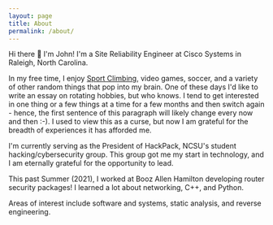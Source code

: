 ```yaml
---
layout: page
title: About
permalink: /about/
---
```


Hi there 👋 I'm John!
I'm a Site Reliability Engineer at Cisco Systems in Raleigh, North Carolina.

In my free time, I enjoy [Sport Climbing](https://en.wikipedia.org/wiki/Sport_climbing), 
video games, soccer, and a variety of other random things that pop into my brain. One of these days 
I'd like to write an essay on rotating hobbies, but who knows. I tend to get interested in one thing 
or a few things at a time for a few 
months and then switch again - hence, the first sentence of this paragraph will likely change every 
now and then :-). I used to view this as a curse, but now I am grateful for the breadth of 
experiences it has afforded me.

I'm currently serving as the President of HackPack, NCSU's student hacking/cybersecurity group. 
This group got me my start in technology, and I am eternally grateful for the opportunity to lead.

This past Summer (2021), I worked at Booz Allen Hamilton developing router security packages! I 
learned a lot about networking, C++, and Python.

Areas of interest include software and systems, static analysis, and reverse engineering.
